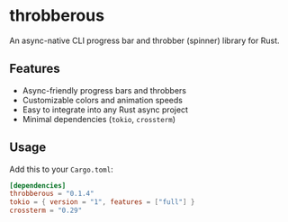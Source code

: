 # throbberous

An async-native CLI progress bar and throbber (spinner) library for Rust.
## Features

- Async-friendly progress bars and throbbers
- Customizable colors and animation speeds
- Easy to integrate into any Rust async project
- Minimal dependencies (`tokio`, `crossterm`)

## Usage

Add this to your `Cargo.toml`:

```toml
[dependencies]
throbberous = "0.1.4"
tokio = { version = "1", features = ["full"] }
crossterm = "0.29"
